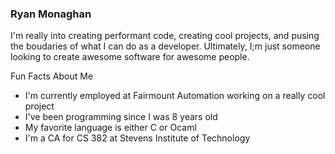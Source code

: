 ### Ryan Monaghan

I'm really into creating performant code, creating cool projects, and pusing the boudaries of what I can do as a developer. Ultimately, I;m just someone looking to create awesome software for awesome people.

Fun Facts About Me
* I'm currently employed at Fairmount Automation working on a really cool project
* I've been programming since I was 8 years old
* My favorite language is either C or Ocaml
* I'm a CA for CS 382 at Stevens Institute of Technology

